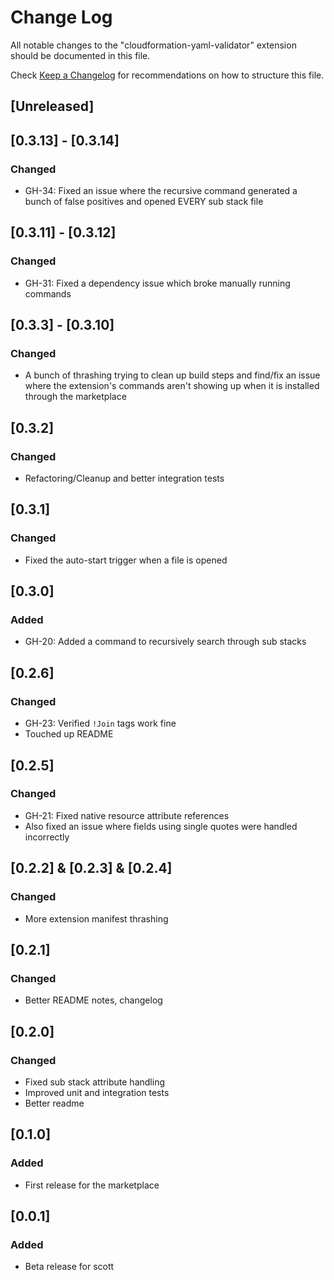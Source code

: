 # Change Log

All notable changes to the "cloudformation-yaml-validator" extension should be documented in this file.

Check [Keep a Changelog](http://keepachangelog.com/) for recommendations on how to structure this file.

## [Unreleased]

## [0.3.13] - [0.3.14]
### Changed
 - GH-34: Fixed an issue where the recursive command generated a bunch of false positives and opened EVERY sub stack file

## [0.3.11] - [0.3.12]
### Changed
 - GH-31: Fixed a dependency issue which broke manually running commands

## [0.3.3] - [0.3.10]
### Changed
 - A bunch of thrashing trying to clean up build steps and find/fix an issue where the extension's commands aren't showing up when it is installed through the marketplace

## [0.3.2]
### Changed
 - Refactoring/Cleanup and better integration tests

## [0.3.1]
### Changed
 - Fixed the auto-start trigger when a file is opened

## [0.3.0]
### Added
 - GH-20: Added a command to recursively search through sub stacks

## [0.2.6]
### Changed
 - GH-23: Verified `!Join` tags work fine
 - Touched up README

## [0.2.5]
### Changed
 - GH-21: Fixed native resource attribute references
 - Also fixed an issue where fields using single quotes were handled incorrectly

## [0.2.2] & [0.2.3] & [0.2.4]
### Changed
 - More extension manifest thrashing

## [0.2.1]
### Changed
 - Better README notes, changelog

## [0.2.0]
### Changed
 - Fixed sub stack attribute handling
 - Improved unit and integration tests
 - Better readme

## [0.1.0]
### Added
 - First release for the marketplace

## [0.0.1]
### Added
 - Beta release for scott